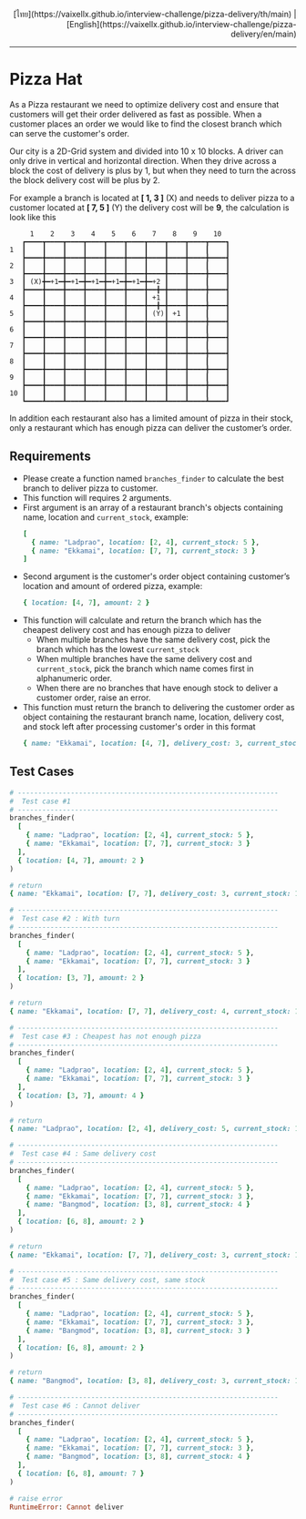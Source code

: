 <p style="text-align: right">
  [ไทย](https://vaixellx.github.io/interview-challenge/pizza-delivery/th/main)
  |
  [English](https://vaixellx.github.io/interview-challenge/pizza-delivery/en/main)
</p>

---

# Pizza Hat

As a Pizza restaurant we need to optimize delivery cost and ensure that customers will get their order delivered as fast as possible. When a customer places an order we would like to find the closest branch which can serve the customer's order.

Our city is a 2D-Grid system and divided into 10 x 10 blocks. A driver can only drive in vertical and horizontal direction. When they drive across a block the cost of delivery is plus by 1, but when they need to turn the across the block delivery cost will be plus by 2.

For example a branch is located at **[ 1, 3 ]** (X) and needs to deliver pizza to a customer located at **[ 7, 5 ]** (Y) the delivery cost will be **9**, the calculation is look like this

```
     1    2    3    4    5    6    7    8    9    10
   ┏━━━━┳━━━━┳━━━━┳━━━━┳━━━━┳━━━━┳━━━━┳━━━━┳━━━━┳━━━━┓
1  ┃    ┃    ┃    ┃    ┃    ┃    ┃    ┃    ┃    ┃    ┃
   ┣━━━━╋━━━━╋━━━━╋━━━━╋━━━━╋━━━━╋━━━━╋━━━━╋━━━━╋━━━━┫
2  ┃    ┃    ┃    ┃    ┃    ┃    ┃    ┃    ┃    ┃    ┃
   ┣━━━━╋━━━━╋━━━━╋━━━━╋━━━━╋━━━━╋━━━━╋━━━━╋━━━━╋━━━━┫
3  ┃ (X)╋━+1━╋━+1━╋━+1━╋━+1━╋━+1━╋━+2 ┃    ┃    ┃    ┃
   ┣━━━━╋━━━━╋━━━━╋━━━━╋━━━━╋━━━━╋━━╋━╋━━━━╋━━━━╋━━━━┫
4  ┃    ┃    ┃    ┃    ┃    ┃    ┃ +1 ┃    ┃    ┃    ┃
   ┣━━━━╋━━━━╋━━━━╋━━━━╋━━━━╋━━━━╋━━╋━╋━━━━╋━━━━╋━━━━┫
5  ┃    ┃    ┃    ┃    ┃    ┃    ┃ (Y)┃ +1 ┃    ┃    ┃
   ┣━━━━╋━━━━╋━━━━╋━━━━╋━━━━╋━━━━╋━━━━╋━━━━╋━━━━╋━━━━┫
6  ┃    ┃    ┃    ┃    ┃    ┃    ┃    ┃    ┃    ┃    ┃
   ┣━━━━╋━━━━╋━━━━╋━━━━╋━━━━╋━━━━╋━━━━╋━━━━╋━━━━╋━━━━┫
7  ┃    ┃    ┃    ┃    ┃    ┃    ┃    ┃    ┃    ┃    ┃
   ┣━━━━╋━━━━╋━━━━╋━━━━╋━━━━╋━━━━╋━━━━╋━━━━╋━━━━╋━━━━┫
8  ┃    ┃    ┃    ┃    ┃    ┃    ┃    ┃    ┃    ┃    ┃
   ┣━━━━╋━━━━╋━━━━╋━━━━╋━━━━╋━━━━╋━━━━╋━━━━╋━━━━╋━━━━┫
9  ┃    ┃    ┃    ┃    ┃    ┃    ┃    ┃    ┃    ┃    ┃
   ┣━━━━╋━━━━╋━━━━╋━━━━╋━━━━╋━━━━╋━━━━╋━━━━╋━━━━╋━━━━┫
10 ┃    ┃    ┃    ┃    ┃    ┃    ┃    ┃    ┃    ┃    ┃
   ┗━━━━┻━━━━┻━━━━┻━━━━┻━━━━┻━━━━┻━━━━┻━━━━┻━━━━┻━━━━┛
```

In addition each restaurant also has a limited amount of pizza in their stock, only a restaurant which has enough pizza can deliver the customer’s order.

## Requirements
- Please create a function named `branches_finder` to calculate the best branch to deliver pizza to customer.
- This function will requires 2 arguments.
- First argument is an array of a restaurant branch's objects containing name, location and `current_stock`, example:
  ```ruby
  [
    { name: "Ladprao", location: [2, 4], current_stock: 5 },
    { name: "Ekkamai", location: [7, 7], current_stock: 3 }
  ]
  ```
- Second argument is the customer's order object containing customer’s location and amount of ordered pizza, example:
  ```ruby
  { location: [4, 7], amount: 2 }
  ```
- This function will calculate and return the branch which has the cheapest delivery cost and has enough pizza to deliver
  - When multiple branches have the same delivery cost, pick the branch which has the lowest `current_stock`
  - When multiple branches have the same delivery cost and `current_stock`, pick the branch which name comes first in alphanumeric order.
  - When there are no branches that have enough stock to deliver a customer order, raise an error.
- This function must return the branch to delivering the customer order as object containing the restaurant branch name, location, delivery cost, and stock left after processing customer's order in this format
  ```ruby
  { name: "Ekkamai", location: [4, 7], delivery_cost: 3, current_stock: 1 }
  ```

## Test Cases

```ruby
# ----------------------------------------------------------------
#  Test case #1
# ----------------------------------------------------------------
branches_finder(
  [
    { name: "Ladprao", location: [2, 4], current_stock: 5 },
    { name: "Ekkamai", location: [7, 7], current_stock: 3 }
  ],
  { location: [4, 7], amount: 2 }
)

# return
{ name: "Ekkamai", location: [7, 7], delivery_cost: 3, current_stock: 1 }

# ----------------------------------------------------------------
#  Test case #2 : With turn
# ----------------------------------------------------------------
branches_finder(
  [
    { name: "Ladprao", location: [2, 4], current_stock: 5 },
    { name: "Ekkamai", location: [7, 7], current_stock: 3 }
  ],
  { location: [3, 7], amount: 2 }
)

# return
{ name: "Ekkamai", location: [7, 7], delivery_cost: 4, current_stock: 1 }

# ----------------------------------------------------------------
#  Test case #3 : Cheapest has not enough pizza
# ----------------------------------------------------------------
branches_finder(
  [
    { name: "Ladprao", location: [2, 4], current_stock: 5 },
    { name: "Ekkamai", location: [7, 7], current_stock: 3 }
  ],
  { location: [3, 7], amount: 4 }
)

# return
{ name: "Ladprao", location: [2, 4], delivery_cost: 5, current_stock: 1 }

# ----------------------------------------------------------------
#  Test case #4 : Same delivery cost
# ----------------------------------------------------------------
branches_finder(
  [
    { name: "Ladprao", location: [2, 4], current_stock: 5 },
    { name: "Ekkamai", location: [7, 7], current_stock: 3 },
    { name: "Bangmod", location: [3, 8], current_stock: 4 }
  ],
  { location: [6, 8], amount: 2 }
)

# return
{ name: "Ekkamai", location: [7, 7], delivery_cost: 3, current_stock: 1 }

# ----------------------------------------------------------------
#  Test case #5 : Same delivery cost, same stock
# ----------------------------------------------------------------
branches_finder(
  [
    { name: "Ladprao", location: [2, 4], current_stock: 5 },
    { name: "Ekkamai", location: [7, 7], current_stock: 3 },
    { name: "Bangmod", location: [3, 8], current_stock: 3 }
  ],
  { location: [6, 8], amount: 2 }
)

# return
{ name: "Bangmod", location: [3, 8], delivery_cost: 3, current_stock: 1 }

# ----------------------------------------------------------------
#  Test case #6 : Cannot deliver
# ----------------------------------------------------------------
branches_finder(
  [
    { name: "Ladprao", location: [2, 4], current_stock: 5 },
    { name: "Ekkamai", location: [7, 7], current_stock: 3 },
    { name: "Bangmod", location: [3, 8], current_stock: 4 }
  ],
  { location: [6, 8], amount: 7 }
)

# raise error
RuntimeError: Cannot deliver
```
